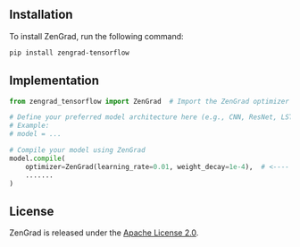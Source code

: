 
## Installation

To install ZenGrad, run the following command:

```bash
pip install zengrad-tensorflow
```

## Implementation

```python
from zengrad_tensorflow import ZenGrad  # Import the ZenGrad optimizer

# Define your preferred model architecture here (e.g., CNN, ResNet, LSTM, Transformer, etc.)
# Example:
# model = ...

# Compile your model using ZenGrad
model.compile(
    optimizer=ZenGrad(learning_rate=0.01, weight_decay=1e-4),  # <---- In This Way
    .......                 
)

```

## License

ZenGrad is released under the [Apache License 2.0](https://github.com/Poorni-Murumuri/ZenGrad/blob/main/LICENSE).
